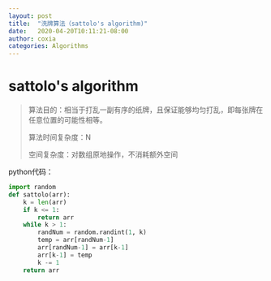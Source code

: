 ```yaml
---
layout: post
title:  "洗牌算法（sattolo's algorithm)"
date:   2020-04-20T10:11:21-08:00
author: coxia
categories: Algorithms
---
```


# sattolo's algorithm

> 算法目的：相当于打乱一副有序的纸牌，且保证能够均匀打乱，即每张牌在任意位置的可能性相等。
>
> 算法时间复杂度：N
>
> 空间复杂度：对数组原地操作，不消耗额外空间

python代码：

```python
import random
def sattolo(arr):
    k = len(arr)
    if k <= 1:
        return arr
    while k > 1:
        randNum = random.randint(1, k)
        temp = arr[randNum-1]
        arr[randNum-1] = arr[k-1]
        arr[k-1] = temp
        k -= 1
    return arr
```

